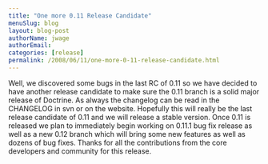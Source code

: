 ```yaml
---
title: "One more 0.11 Release Candidate"
menuSlug: blog
layout: blog-post
authorName: jwage
authorEmail:
categories: [release]
permalink: /2008/06/11/one-more-0-11-release-candidate.html
---
```

Well, we discovered some bugs in the last RC of 0.11 so we have decided
to have another release candidate to make sure the 0.11 branch is a
solid major release of Doctrine. As always the changelog can be read in
the CHANGELOG in svn or on the website. Hopefully this will really be
the last release candidate of 0.11 and we will release a stable version.
Once 0.11 is released we plan to immediately begin working on 0.11.1 bug
fix release as well as a new 0.12 branch which will bring some new
features as well as dozens of bug fixes. Thanks for all the
contributions from the core developers and community for this release.
